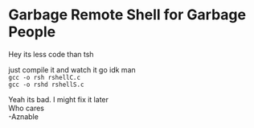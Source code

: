 # Garbage Remote Shell for Garbage People
Hey its less code than tsh

just compile it and watch it go idk man\
`gcc -o rsh rshellC.c`\
`gcc -o rshd rshellS.c`

Yeah its bad. I might fix it later\
Who cares\
  -Aznable
